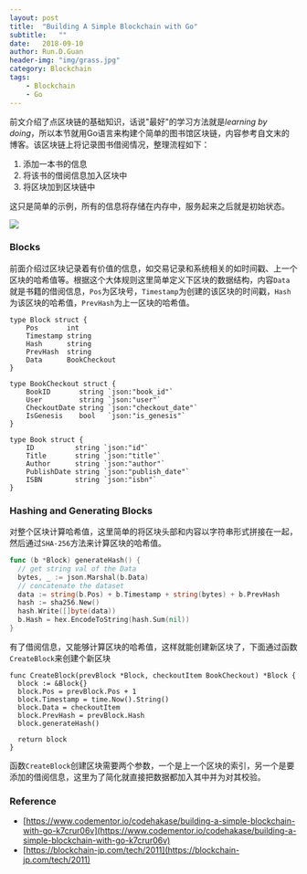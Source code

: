 ```yaml
---
layout: post
title:  "Building A Simple Blockchain with Go"
subtitle:   ""
date:   2018-09-10
author: Run.D.Guan
header-img: "img/grass.jpg"
category: Blockchain
tags:
    - Blockchain
    - Go
---
```


前文介绍了点区块链的基础知识，话说"最好"的学习方法就是*learning by doing*，所以本节就用Go语言来构建个简单的图书馆区块链，内容参考自文末的博客。该区块链上将记录图书借阅情况，整理流程如下：
1. 添加一本书的信息
2. 将该书的借阅信息加入区块中
3. 将区块加到区块链中

这只是简单的示例，所有的信息将存储在内存中，服务起来之后就是初始状态。

![](https://blockchain-jp.com/wp-content/uploads/2018/04/94716618dd7b2339e0bc797c93396611-790x450.png)

### Blocks
前面介绍过区块记录着有价值的信息，如交易记录和系统相关的如时间戳、上一个区块的哈希值等。根据这个大体规则这里简单定义下区块的数据结构，内容`Data`就是书籍的借阅信息，`Pos`为区块号，`Timestamp`为创建的该区块的时间戳，`Hash`为该区块的哈希值，`PrevHash`为上一区块的哈希值。

```golang
type Block struct {
	Pos       int
	Timestamp string
	Hash      string
	PrevHash  string
	Data      BookCheckout
}

type BookCheckout struct {
	BookID       string `json:"book_id"`
	User         string `json:"user"`
	CheckoutDate string `json:"checkout_date"`
	IsGenesis    bool   `json:"is_genesis"`
}

type Book struct {
	ID          string `json:"id"`
	Title       string `json:"title"`
	Author      string `json:"author"`
	PublishDate string `json:"publish_date"`
	ISBN        string `json:"isbn"`
}
```

### Hashing and Generating Blocks
对整个区块计算哈希值，这里简单的将区块头部和内容以字符串形式拼接在一起，然后通过`SHA-256`方法来计算区块的哈希值。

```go
func (b *Block) generateHash() {
  // get string val of the Data
  bytes, _ := json.Marshal(b.Data)
  // concatenate the dataset
  data := string(b.Pos) + b.Timestamp + string(bytes) + b.PrevHash
  hash := sha256.New()
  hash.Write([]byte(data))
  b.Hash = hex.EncodeToString(hash.Sum(nil))
}
```

有了借阅信息，又能够计算区块的哈希值，这样就能创建新区块了，下面通过函数`CreateBlock`来创建个新区块

```golang
func CreateBlock(prevBlock *Block, checkoutItem BookCheckout) *Block {
  block := &Block{}
  block.Pos = prevBlock.Pos + 1
  block.Timestamp = time.Now().String()
  block.Data = checkoutItem
  block.PrevHash = prevBlock.Hash
  block.generateHash()

  return block
}
```

函数`CreateBlock`创建区块需要两个参数，一个是上一个区块的索引，另一个是要添加的借阅信息，这里为了简化就直接把数据都加入其中并为对其校验。






















### Reference
* [https://www.codementor.io/codehakase/building-a-simple-blockchain-with-go-k7crur06v](https://www.codementor.io/codehakase/building-a-simple-blockchain-with-go-k7crur06v)
* [https://blockchain-jp.com/tech/2011](https://blockchain-jp.com/tech/2011)
